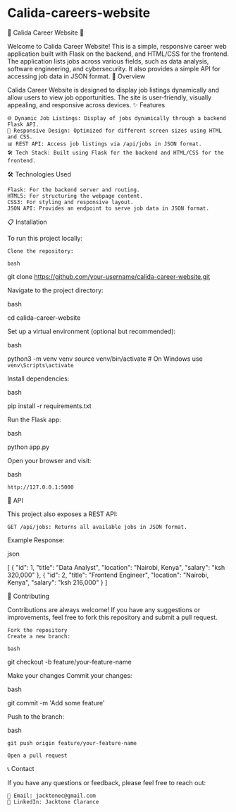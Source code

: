 # Calida-careers-website
🌟 Calida Career Website 🌟

Welcome to Calida Career Website! This is a simple, responsive career web application built with Flask on the backend, and HTML/CSS for the frontend. The application lists jobs across various fields, such as data analysis, software engineering, and cybersecurity. It also provides a simple API for accessing job data in JSON format.
🚀 Overview

Calida Career Website is designed to display job listings dynamically and allow users to view job opportunities. The site is user-friendly, visually appealing, and responsive across devices.
✨ Features

    🌐 Dynamic Job Listings: Display of jobs dynamically through a backend Flask API.
    📄 Responsive Design: Optimized for different screen sizes using HTML and CSS.
    📊 REST API: Access job listings via /api/jobs in JSON format.
    🛠️ Tech Stack: Built using Flask for the backend and HTML/CSS for the frontend.

🛠️ Technologies Used

    Flask: For the backend server and routing.
    HTML5: For structuring the webpage content.
    CSS3: For styling and responsive layout.
    JSON API: Provides an endpoint to serve job data in JSON format.

📋 Installation

To run this project locally:

    Clone the repository:

    bash

git clone https://github.com/your-username/calida-career-website.git

Navigate to the project directory:

bash

cd calida-career-website

Set up a virtual environment (optional but recommended):

bash

python3 -m venv venv
source venv/bin/activate  # On Windows use `venv\Scripts\activate`

Install dependencies:

bash

pip install -r requirements.txt

Run the Flask app:

bash

python app.py

Open your browser and visit:

bash

    http://127.0.0.1:5000

📑 API

This project also exposes a REST API:

    GET /api/jobs: Returns all available jobs in JSON format.

Example Response:

json

[
  {
    "id": 1,
    "title": "Data Analyst",
    "location": "Nairobi, Kenya",
    "salary": "ksh 320,000"
  },
  {
    "id": 2,
    "title": "Frontend Engineer",
    "location": "Nairobi, Kenya",
    "salary": "ksh 216,000"
  }
]



🤝 Contributing

Contributions are always welcome! If you have any suggestions or improvements, feel free to fork this repository and submit a pull request.

    Fork the repository
    Create a new branch:

    bash

git checkout -b feature/your-feature-name

Make your changes
Commit your changes:

bash

git commit -m 'Add some feature'

Push to the branch:

bash

    git push origin feature/your-feature-name

    Open a pull request

📞 Contact

If you have any questions or feedback, please feel free to reach out:

    📧 Email: jacktonec@gmail.com
    🔗 LinkedIn: Jacktone Clarance
